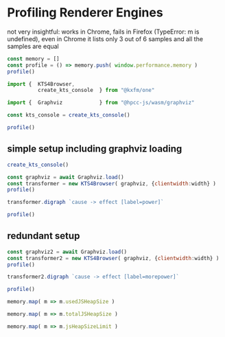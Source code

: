 # Profiling Renderer Engines

not very insightful: works in Chrome, fails in Firefox (TypeError: m is undefined),
even in Chrome it lists only 3 out of 6 samples and all the samples are equal

```js
const memory = []
const profile = () => memory.push( window.performance.memory )
profile()
```

```js
import {  KTS4Browser,
          create_kts_console  } from "@kxfm/one"

import {  Graphviz            } from "@hpcc-js/wasm/graphviz"

const kts_console = create_kts_console()

profile()
```

<div class="card">

## simple setup including graphviz loading

```js echo
create_kts_console()
```

```js echo
const graphviz = await Graphviz.load()
const transformer = new KTS4Browser( graphviz, {clientwidth:width} )
profile()
```


```js echo
transformer.digraph `cause -> effect [label=power]`
```
```js
profile()
```

</div>

<div class="card">

## redundant setup

```js echo
const graphviz2 = await Graphviz.load()
const transformer2 = new KTS4Browser( graphviz, {clientwidth:width} )
profile()
```


```js echo
transformer2.digraph `cause -> effect [label=morepower]`
```
```js
profile()
```

</div>

```js echo
memory.map( m => m.usedJSHeapSize )
```

```js echo
memory.map( m => m.totalJSHeapSize )
```

```js echo
memory.map( m => m.jsHeapSizeLimit )
```

<link rel="stylesheet" href="./lib/graph.css" />
<script src="./lib/graph.js"></script>
